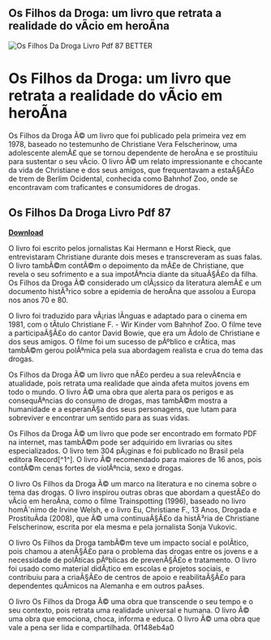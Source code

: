 ## Os Filhos da Droga: um livro que retrata a realidade do vÃ­cio em heroÃ­na

 
![Os Filhos Da Droga Livro Pdf 87 BETTER](https://encrypted-tbn2.gstatic.com/images?q=tbn:ANd9GcTyppBtnJjshyoorenH1M1SkvEdkMSUnCSzjXvN5IQlBhUrQLGeUx23Fg)

 
# Os Filhos da Droga: um livro que retrata a realidade do vÃ­cio em heroÃ­na
 
Os Filhos da Droga Ã© um livro que foi publicado pela primeira vez em 1978, baseado no testemunho de Christiane Vera Felscherinow, uma adolescente alemÃ£ que se tornou dependente de heroÃ­na e se prostituiu para sustentar o seu vÃ­cio. O livro Ã© um relato impressionante e chocante da vida de Christiane e dos seus amigos, que frequentavam a estaÃ§Ã£o de trem de Berlim Ocidental, conhecida como Bahnhof Zoo, onde se encontravam com traficantes e consumidores de drogas.
 
## Os Filhos Da Droga Livro Pdf 87


[**Download**](https://www.google.com/url?q=https%3A%2F%2Furlca.com%2F2tKgIU&sa=D&sntz=1&usg=AOvVaw0vIRu2g_9MvtoBdzY607cA)

 
O livro foi escrito pelos jornalistas Kai Hermann e Horst Rieck, que entrevistaram Christiane durante dois meses e transcreveram as suas falas. O livro tambÃ©m contÃ©m o depoimento da mÃ£e de Christiane, que revela o seu sofrimento e a sua impotÃªncia diante da situaÃ§Ã£o da filha. Os Filhos da Droga Ã© considerado um clÃ¡ssico da literatura alemÃ£ e um documento histÃ³rico sobre a epidemia de heroÃ­na que assolou a Europa nos anos 70 e 80.
 
O livro foi traduzido para vÃ¡rias lÃ­nguas e adaptado para o cinema em 1981, com o tÃ­tulo Christiane F. - Wir Kinder vom Bahnhof Zoo. O filme teve a participaÃ§Ã£o do cantor David Bowie, que era um Ã­dolo de Christiane e dos seus amigos. O filme foi um sucesso de pÃºblico e crÃ­tica, mas tambÃ©m gerou polÃªmica pela sua abordagem realista e crua do tema das drogas.
 
Os Filhos da Droga Ã© um livro que nÃ£o perdeu a sua relevÃ¢ncia e atualidade, pois retrata uma realidade que ainda afeta muitos jovens em todo o mundo. O livro Ã© uma obra que alerta para os perigos e as consequÃªncias do consumo de drogas, mas tambÃ©m mostra a humanidade e a esperanÃ§a dos seus personagens, que lutam para sobreviver e encontrar um sentido para as suas vidas.
 
Os Filhos da Droga Ã© um livro que pode ser encontrado em formato PDF na internet, mas tambÃ©m pode ser adquirido em livrarias ou sites especializados. O livro tem 304 pÃ¡ginas e foi publicado no Brasil pela editora Record[^1^]. O livro Ã© recomendado para maiores de 16 anos, pois contÃ©m cenas fortes de violÃªncia, sexo e drogas.

O livro Os Filhos da Droga Ã© um marco na literatura e no cinema sobre o tema das drogas. O livro inspirou outras obras que abordam a questÃ£o do vÃ­cio em heroÃ­na, como o filme Trainspotting (1996), baseado no livro homÃ´nimo de Irvine Welsh, e o livro Eu, Christiane F., 13 Anos, Drogada e ProstituÃ­da (2008), que Ã© uma continuaÃ§Ã£o da histÃ³ria de Christiane Felscherinow, escrita por ela mesma e pela jornalista Sonja Vukovic.
 
O livro Os Filhos da Droga tambÃ©m teve um impacto social e polÃ­tico, pois chamou a atenÃ§Ã£o para o problema das drogas entre os jovens e a necessidade de polÃ­ticas pÃºblicas de prevenÃ§Ã£o e tratamento. O livro foi usado como material didÃ¡tico em escolas e projetos sociais, e contribuiu para a criaÃ§Ã£o de centros de apoio e reabilitaÃ§Ã£o para dependentes quÃ­micos na Alemanha e em outros paÃ­ses.
 
O livro Os Filhos da Droga Ã© uma obra que transcende o seu tempo e o seu contexto, pois retrata uma realidade universal e humana. O livro Ã© uma obra que emociona, choca, informa e educa. O livro Ã© uma obra que vale a pena ser lida e compartilhada.
 0f148eb4a0
